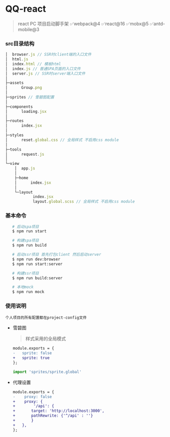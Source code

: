 # QQ-react
> react PC 项目启动脚手架  ✅webpack@4  ✅react@16 ✅mobx@5 ✅antd-mobile@3

### src目录结构
```javascript
│  browser.js // SSR时client端的入口文件
│  html.js
│  index.html // 模板html
│  index.js // 普通SPA页面的入口文件
│  server.js // SSR时server端入口文件
│
├─assets
│      Group.png
│
├─sprites // 雪碧图配置
│
├─components
│      loading.jsx
│
├─routes
│      index.jsx
│
├─styles
│      reset.global.css // 全局样式 不启用css module
│
├─tools
│      request.js
│
└─view
    │  app.js
    │
    ├─home
    │      index.jsx
    │
    └─layout
            index.jsx
            layout.global.scss // 全局样式 不启用css module

```
### 基本命令
```bash
   # 启动spa项目
   $ npm run start

   # 构建spa项目
   $ npm run build

   # 启动ssr项目 首先打包client 然后启动server
   $ npm run dev:browser
   $ npm run start:server

   # 构建ssr项目
   $ npm run build:server

   # 本地mock
   $ npm run mock
```
### 使用说明

    个人项目的所有配置都在project-config文件
+ 雪碧图

    >样式采用的全局模式
    ```diff
    module.exports = {
    -   sprite: false
    +   sprite: true
    };
    ```
    ```jsx
    import 'sprites/sprite.global'
    ```
+ 代理设置
    ```diff
    module.exports = {
    -    proxy: false
    +    proxy: {
    +        '/api': {
    +       target: 'http://localhost:3000',
    +       pathRewrite: {'^/api' : ''}
    +       }
    +   },
    };
    ```